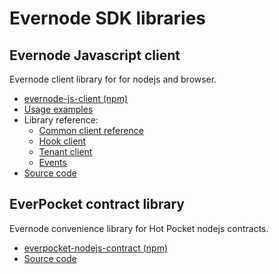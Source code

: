 # Evernode SDK libraries

## Evernode Javascript client

Evernode client library for for nodejs and browser.

- [evernode-js-client (npm)](https://www.npmjs.com/package/evernode-js-client)
- [Usage examples](https://github.com/EvernodeXRPL/evernode-js-client/blob/main/test/test.js)
- Library reference:
  - [Common client reference](https://github.com/EvernodeXRPL/evernode-js-client/blob/main/docs/reference-api-common.md)
  - [Hook client](https://github.com/EvernodeXRPL/evernode-js-client/blob/main/docs/reference-api-hook-clients.md)
  - [Tenant client](https://github.com/EvernodeXRPL/evernode-js-client/blob/main/docs/reference-api-tenant.md)
  - [Events](https://github.com/EvernodeXRPL/evernode-js-client/blob/main/docs/reference-api-events.md)
- [Source code](https://github.com/EvernodeXRPL/evernode-js-client)

## EverPocket contract library

Evernode convenience library for Hot Pocket nodejs contracts.

- [everpocket-nodejs-contract (npm)](https://www.npmjs.com/package/everpocket-nodejs-contract)
- [Source code](https://github.com/EvernodeXRPL/everpocket-nodejs-contract)
